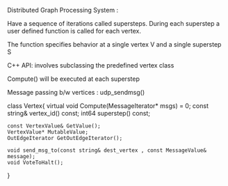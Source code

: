 Distributed Graph Processing System :

Have a sequence of iterations called supersteps.
During each superstep a user defined function is called for each vertex.

The function specifies behavior at a single vertex V and a single superstep S


C++ API:
involves subclassing the predefined vertex class 

Compute() will be executed at each superstep 


Message passing b/w vertices : udp_sendmsg()


class Vertex{
	virtual void Compute(MessageIterator* msgs) = 0;
	const string& vertex_id() const;
	int64 superstep() const;

	const VertexValue& GetValue();
	VertexValue* MutableValue;
	OutEdgeIterator GetOutEdgeIterator();

	void send_msg_to(const string& dest_vertex , const MessageValue& message);
	void VoteToHalt();

}